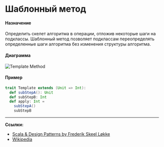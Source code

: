 # Шаблонный метод

#### Назначение

Определить скелет алгоритма в операции, отложив некоторые шаги на подклассы. 
Шаблонный метод позволяет подклассам переопределять определенные шаги алгоритма без изменения структуры алгоритма.

#### Диаграмма

![Template Method](https://upload.wikimedia.org/wikipedia/commons/5/52/Template_Method_UML.svg?uselang=ru)

#### Пример

```scala
trait Template extends (Unit => Int):
  def subStepA(): Unit
  def subStepB: Int
  def apply: Int =
    subStepA()
    subStepB
```


---

**Ссылки:**
- [Scala & Design Patterns by Frederik Skeel Løkke](https://www.scala-lang.org/old/sites/default/files/FrederikThesis.pdf)
- [Wikipedia](https://ru.wikipedia.org/wiki/%D0%A8%D0%B0%D0%B1%D0%BB%D0%BE%D0%BD%D0%BD%D1%8B%D0%B9_%D0%BC%D0%B5%D1%82%D0%BE%D0%B4_(%D1%88%D0%B0%D0%B1%D0%BB%D0%BE%D0%BD_%D0%BF%D1%80%D0%BE%D0%B5%D0%BA%D1%82%D0%B8%D1%80%D0%BE%D0%B2%D0%B0%D0%BD%D0%B8%D1%8F))
